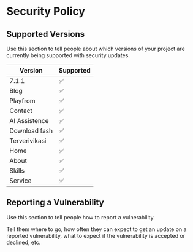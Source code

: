 # Security Policy

## Supported Versions

Use this section to tell people about which versions of your project are
currently being supported with security updates.

| Version | Supported          |
| ------- | ------------------ |
| 7.1.1   | :white_check_mark: |
| Blog   | :white_check_mark: |
| Playfrom   | :white_check_mark: |
| Contact   | :white_check_mark: |
| AI Assistence   | :white_check_mark: |
| Download fash   | :white_check_mark: |
| Terverivikasi   | :white_check_mark: |
| Home   | :white_check_mark: |
| About   | :white_check_mark: |
| Skills   | :white_check_mark: |
| Service   | :white_check_mark: |
## Reporting a Vulnerability

Use this section to tell people how to report a vulnerability.

Tell them where to go, how often they can expect to get an update on a
reported vulnerability, what to expect if the vulnerability is accepted or
declined, etc.
